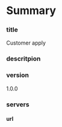 # Summary

###  title

Customer apply

### descritpion



### version

1.0.0

### servers

#### url

